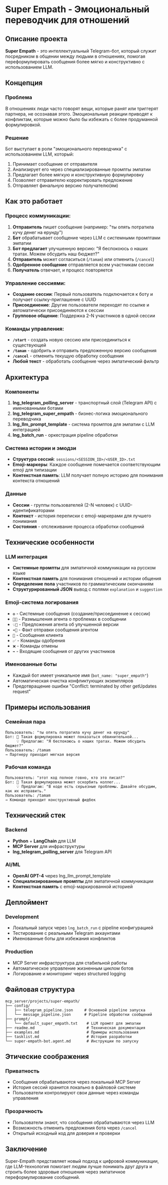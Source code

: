 # Super Empath - Эмоциональный переводчик для отношений

## Описание проекта

**Super Empath** - это интеллектуальный Telegram-бот, который служит посредником в общении между людьми в отношениях, помогая переформулировать сообщения более мягко и конструктивно с использованием LLM.

## Концепция

### Проблема
В отношениях люди часто говорят вещи, которые ранят или триггерят партнера, не осознавая этого. Эмоциональные реакции приводят к конфликтам, которые можно было бы избежать с более продуманной формулировкой.

### Решение
Бот выступает в роли "эмоционального переводчика" с использованием LLM, который:
1. Принимает сообщение от отправителя
2. Анализирует его через специализированные промпты эмпатии
3. Предлагает более мягкую и конструктивную формулировку
4. Позволяет отправителю корректировать предложение
5. Отправляет финальную версию получателю(ям)

## Как это работает

### Процесс коммуникации:
1. **Отправитель** пишет сообщение (например: "ты опять потратила кучу денег на ерунду")
2. **Бот** обрабатывает сообщение через LLM с системными промптами эмпатии
3. **Бот предлагает** улучшенную версию: "Я беспокоюсь о наших тратах. Можем обсудить наш бюджет?"
4. **Отправитель** может согласиться (`/tamam`) или отменить (`/cancel`)
5. **Одобренное сообщение** отправляется всем участникам сессии
6. **Получатель** отвечает, и процесс повторяется

### Управление сессиями:
- **Создание сессии**: Первый пользователь подключается к боту и получает ссылку-приглашение с UUID
- **Присоединение**: Другие пользователи переходят по ссылке и автоматически присоединяются к сессии
- **Групповое общение**: Поддержка 2-N участников в одной сессии

### Команды управления:
- **`/start`** - создать новую сессию или присоединиться к существующей
- **`/tamam`** - одобрить и отправить предложенную версию сообщения
- **`/cancel`** - отменить текущую обработку сообщения
- **Любой текст** - обработать сообщение через эмпатический фильтр

## Архитектура

### Компоненты
1. **lng_telegram_polling_server** - транспортный слой (Telegram API) с именованными ботами
2. **lng_telegram_super_empath** - бизнес-логика эмоционального переводчика
3. **lng_llm_prompt_template** - система промптов для эмпатии с LLM интеграцией
4. **lng_batch_run** - оркестрация pipeline обработки

### Система истории и эмодзи
- **Структура сессий**: `sessions/<SESSION_ID>/<USER_ID>.txt`
- **Emoji-маркеры**: Каждое сообщение помечается соответствующим emoji для типизации
- **Контекстная память**: LLM получает полную историю для понимания контекста отношений

### Данные
- **Сессии** - группы пользователей (2-N человек) с UUID-идентификаторами
- **Контекст** - история переписки с emoji-маркерами для лучшего понимания
- **Состояния** - отслеживание процесса обработки сообщений

## Технические особенности

### LLM интеграция
- **Системные промпты** для эмпатичной коммуникации на русском языке
- **Контекстная память** для понимания отношений и истории общения
- **Определение пола** участников по грамматическим окончаниям
- **Структурированный JSON** вывод с полями `explanation` и `suggestion`

### Emoji-система логирования
- `⚙️` - Системные сообщения (создание/присоединение к сессии)
- `🤔🤖` - Размышления агента о проблемах в сообщении
- `💡🤖` - Предложения агента об улучшенной версии
- `⬅️🤖` - Факт отправки сообщения агентом
- `💬` - Сообщения клиента
- `✅` - Команды одобрения
- `❌` - Команды отмены
- `➡️` - Входящие сообщения от других участников

### Именованные боты
- Каждый бот имеет уникальное имя (`bot_name: "super_empath"`)
- Автоматическая очистка конфликтующих экземпляров
- Предотвращение ошибки "Conflict: terminated by other getUpdates request"

## Примеры использования

### Семейная пара
```
Пользователь: "ты опять потратила кучу денег на ерунду"
Бот: 🤔 Такая формулировка может показаться обвинительной...
     💡 Предлагаю: "Я беспокоюсь о наших тратах. Можем обсудить бюджет?"
Пользователь: /tamam
→ Партнеру приходит мягкая версия
```

### Рабочая команда
```
Пользователь: "этот код полное говно, кто это писал?"
Бот: 🤔 Такая формулировка может оскорбить коллег...
     💡 Предлагаю: "В коде есть серьезные проблемы. Давайте обсудим, как их исправить."
Пользователь: /tamam
→ Команде приходит конструктивный фидбек
```

## Технический стек

### Backend
- **Python** + **LangChain** для LLM
- **MCP Server** для инфраструктуры
- **lng_telegram_polling_server** для Telegram API

### AI/ML
- **OpenAI GPT-4** через lng_llm_prompt_template
- **Специализированные промпты** для эмпатичной коммуникации
- **Контекстная память** с emoji-маркированной историей

## Деплоймент

### Development
- Локальный запуск через `lng_batch_run` с pipeline конфигурацией
- Тестирование с реальными Telegram аккаунтами
- Именованные боты для избежания конфликтов

### Production
- MCP Server инфраструктура для стабильной работы
- Автоматическое управление жизненным циклом ботов
- Логирование и мониторинг через structured logging

## Файловая структура

```
mcp_server/projects/super-empath/
├── config/
│   ├── telegram_pipeline.json     # Основной pipeline запуска
│   └── message_pipeline.json      # Pipeline обработки сообщений
├── prompt/
│   └── default_super_empath.txt    # LLM промпт для эмпатии
├── readme.md                       # Техническая документация
├── examples.md                     # Примеры использования
├── tasklist.md                     # История разработки
└── super-empath-bot.agent.md       # Инструкции по запуску
```

## Этические соображения

### Приватность
- Сообщения обрабатываются через локальный MCP Server
- История сессий хранится локально в файловой системе
- Пользователи контролируют свои данные через команды управления

### Прозрачность
- Пользователи знают, что сообщения обрабатываются через LLM
- Возможность отменить предложения бота через `/cancel`
- Открытый исходный код для доверия и проверки

## Заключение

Super-Empath представляет новый подход к цифровой коммуникации, где LLM-технология помогает людям лучше понимать друг друга и строить более здоровые отношения через эмпатичное переформулирование сообщений.
